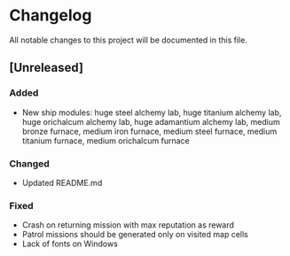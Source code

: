 # Changelog
All notable changes to this project will be documented in this file.

## [Unreleased]

### Added
- New ship modules: huge steel alchemy lab, huge titanium alchemy lab, huge
  orichalcum alchemy lab, huge adamantium alchemy lab, medium bronze furnace,
  medium iron furnace, medium steel furnace, medium titanium furnace, medium
  orichalcum furnace

### Changed
- Updated README.md

### Fixed
- Crash on returning mission with max reputation as reward
- Patrol missions should be generated only on visited map cells
- Lack of fonts on Windows
